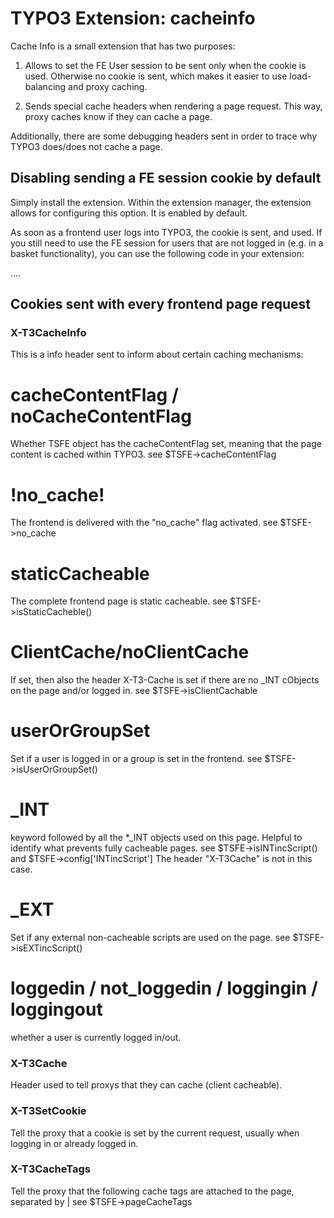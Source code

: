 TYPO3 Extension: cacheinfo
==========================

Cache Info is a small extension that has two purposes:

1) Allows to set the FE User session to be sent only when the cookie
is used. Otherwise no cookie is sent, which makes it easier to use
load-balancing and proxy caching.

2) Sends special cache headers when rendering a page request.
This way, proxy caches know if they can cache a page.

Additionally, there are some debugging headers sent in order to trace
why TYPO3 does/does not cache a page.

Disabling sending a FE session cookie by default
------------------------------------------------
Simply install the extension. Within the extension manager, the 
extension allows for configuring this option. It is enabled by default.

As soon as a frontend user logs into TYPO3, the cookie is sent,
and used. If you still need to use the FE session for users that
are not logged in (e.g. in a basket functionality), you can use
the following code in your extension:

....

Cookies sent with every frontend page request
---------------------------------------------

### X-T3CacheInfo
This is a info header sent to inform about certain caching
mechanisms:

# cacheContentFlag / noCacheContentFlag
Whether TSFE object has the cacheContentFlag set, meaning that
the page content is cached within TYPO3.
  see $TSFE->cacheContentFlag

# !no_cache!
The frontend is delivered with the "no_cache" flag activated.
  see $TSFE->no_cache

# staticCacheable
The complete frontend page is static cacheable.
  see $TSFE->isStaticCacheble()

# ClientCache/noClientCache
If set, then also the header X-T3-Cache is set if there are no
_INT cObjects on the page and/or logged in.
  see $TSFE->isClientCachable

# userOrGroupSet
Set if a user is logged in or a group is set in the frontend.
 see $TSFE->isUserOrGroupSet()

# _INT
keyword followed by all the *_INT objects used on this page.
Helpful to identify what prevents fully cacheable pages.
  see $TSFE->isINTincScript() and $TSFE->config['INTincScript']
The header "X-T3Cache" is not in this case.

# _EXT
Set if any external non-cacheable scripts are used on the page.
 see $TSFE->isEXTincScript()

# loggedin / not_loggedin / loggingin / loggingout
whether a user is currently logged in/out.


### X-T3Cache
Header used to tell proxys that they can cache (client cacheable).


### X-T3SetCookie
Tell the proxy that a cookie is set by the current request, usually
when logging in or already logged in.


### X-T3CacheTags
Tell the proxy that the following cache tags are attached to the page,
separated by |
  see $TSFE->pageCacheTags
